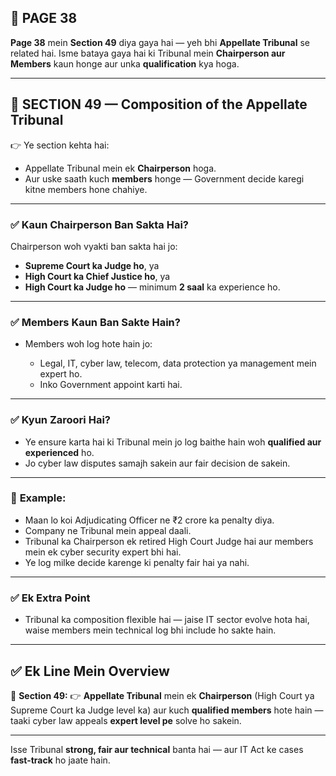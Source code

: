 ## 📄 **PAGE 38**

**Page 38** mein **Section 49** diya gaya hai — yeh bhi **Appellate Tribunal** se related hai.
Isme bataya gaya hai ki Tribunal mein **Chairperson aur Members** kaun honge aur unka **qualification** kya hoga.

---

## 🔹 **SECTION 49 — Composition of the Appellate Tribunal**

👉 Ye section kehta hai:

* Appellate Tribunal mein ek **Chairperson** hoga.
* Aur uske saath kuch **members** honge — Government decide karegi kitne members hone chahiye.

---

### ✅ **Kaun Chairperson Ban Sakta Hai?**

Chairperson woh vyakti ban sakta hai jo:

* **Supreme Court ka Judge ho**, ya
* **High Court ka Chief Justice ho**, ya
* **High Court ka Judge ho** — minimum **2 saal** ka experience ho.

---

### ✅ **Members Kaun Ban Sakte Hain?**

* Members woh log hote hain jo:

  * Legal, IT, cyber law, telecom, data protection ya management mein expert ho.
  * Inko Government appoint karti hai.

---

### ✅ **Kyun Zaroori Hai?**

* Ye ensure karta hai ki Tribunal mein jo log baithe hain woh **qualified aur experienced** ho.
* Jo cyber law disputes samajh sakein aur fair decision de sakein.

---

### 🧩 **Example:**

* Maan lo koi Adjudicating Officer ne ₹2 crore ka penalty diya.
* Company ne Tribunal mein appeal daali.
* Tribunal ka Chairperson ek retired High Court Judge hai aur members mein ek cyber security expert bhi hai.
* Ye log milke decide karenge ki penalty fair hai ya nahi.

---

### ✅ **Ek Extra Point**

* Tribunal ka composition flexible hai — jaise IT sector evolve hota hai, waise members mein technical log bhi include ho sakte hain.

---

## ✅ **Ek Line Mein Overview**

📌 **Section 49:**
👉 **Appellate Tribunal** mein ek **Chairperson** (High Court ya Supreme Court ka Judge level ka) aur kuch **qualified members** hote hain — taaki cyber law appeals **expert level pe** solve ho sakein.

---

Isse Tribunal **strong, fair aur technical** banta hai — aur IT Act ke cases **fast-track** ho jaate hain.

